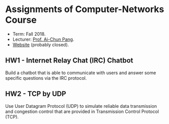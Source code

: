 # Assignments of Computer-Networks Course
- Term: Fall 2018.
- Lecturer: [Prof. Ai-Chun Pang](https://www.csie.ntu.edu.tw/~acpang/).
- [Website](http://voip.csie.org/CN2018) (probably closed).

## HW1 - Internet Relay Chat (IRC) Chatbot
Build a chatbot that is able to communicate with users and answer some specific
questions via the IRC protocol.

## HW2 - TCP by UDP
Use User Datagram Protocol (UDP) to simulate reliable data transmission and
congestion control that are provided in Transmission Control Protocol (TCP).
